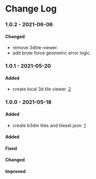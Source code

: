 # Change Log

### 1.0.2 - 2021-06-06

#### Changed 
- remove 3dtile-viewer.
- add brute force geometric error logic.

### 1.0.1 - 2021-05-20

#### Added
- create local 3d tile viewer. [2](https://github.com/Construkted-Reality/3DTG/issues/2)

### 1.0.0 - 2021-05-18

#### Added
- create b3dm tiles and tileset.json. [1](https://github.com/Construkted-Reality/3DTG/issues/1)

 
#### Added
#### Fixed
#### Changed
#### Improved